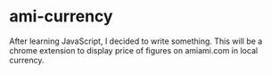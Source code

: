 # ami-currency
After learning JavaScript, I decided to write something. This will be a chrome extension to display price of figures on amiami.com in local currency.
